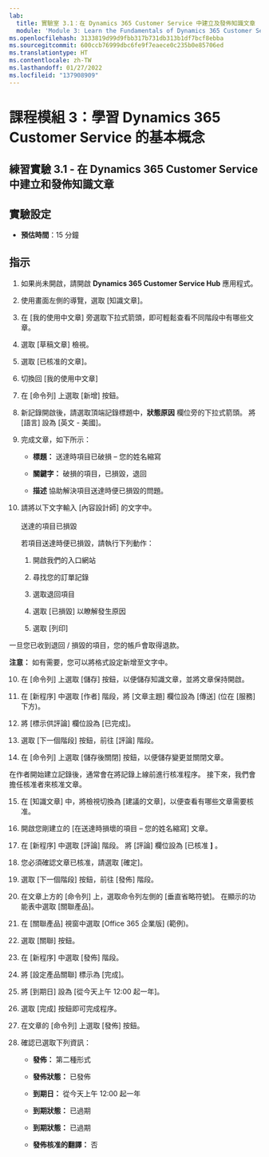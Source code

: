 ```yaml
---
lab:
  title: 實驗室 3.1：在 Dynamics 365 Customer Service 中建立及發佈知識文章
  module: 'Module 3: Learn the Fundamentals of Dynamics 365 Customer Service'
ms.openlocfilehash: 3133819d99d9fbb317b731db313b1df7bcf8ebba
ms.sourcegitcommit: 600ccb76999dbc6fe9f7eaece0c235b0e85706ed
ms.translationtype: HT
ms.contentlocale: zh-TW
ms.lasthandoff: 01/27/2022
ms.locfileid: "137908909"
---
```

<a name="module-3-learn-the-fundamentals-of-dynamics-365-customer-service"></a>課程模組 3：學習 Dynamics 365 Customer Service 的基本概念
========================

## <a name="practice-lab-31---create-and-publish-a-knowlege-article-in-dynamics-365-customer-service"></a>練習實驗 3.1 - 在 Dynamics 365 Customer Service 中建立和發佈知識文章

## <a name="lab-setup"></a>實驗設定

  - **預估時間**：15 分鐘

## <a name="instructions"></a>指示

1. 如果尚未開啟，請開啟 **Dynamics 365 Customer Service Hub** 應用程式。 

2. 使用畫面左側的導覽，選取 [知識文章]。 

3. 在 [我的使用中文章] 旁選取下拉式箭頭，即可輕鬆查看不同階段中有哪些文章。 

4. 選取 [草稿文章] 檢視。 

5. 選取 [已核准的文章]。 

6. 切換回 [我的使用中文章]

7. 在 [命令列] 上選取 [新增] 按鈕。 

8. 新記錄開啟後，請選取頂端記錄標題中，**狀態原因** 欄位旁的下拉式箭頭。 將 [語言] 設為 [英文 - 美國]。

8. 完成文章，如下所示：

    - **標題：** 送達時項目已破損 – 您的姓名縮寫

    - **關鍵字：** 破損的項目，已損毀，退回

    - **描述** 協助解決項目送達時便已損毀的問題。 

9. 請將以下文字輸入 [內容設計師] 的文字中。   
‎  
‎   送達的項目已損毀

    若項目送達時便已損毀，請執行下列動作：

    1. 開啟我們的入口網站

    2. 尋找您的訂單記錄

    3. 選取退回項目

    4. 選取 [已損毀] 以瞭解發生原因

    5. 選取 [列印]

一旦您已收到退回 / 損毀的項目，您的帳戶會取得退款。

**注意：** 如有需要，您可以將格式設定新增至文字中。 

10. 在 [命令列] 上選取 [儲存] 按鈕，以便儲存知識文章，並將文章保持開啟。 

11. 在 [新程序] 中選取 [作者] 階段，將 [文章主題] 欄位設為 [傳送] (位在 [服務] 下方)。 

12. 將 [標示供評論] 欄位設為 [已完成]。

13. 選取 [下一個階段] 按鈕，前往 [評論] 階段。

14. 在 [命令列] 上選取 [儲存後關閉] 按鈕，以便儲存變更並關閉文章。

在作者開始建立記錄後，通常會在將記錄上線前進行核准程序。 接下來，我們會擔任核准者來核准文章。 

15. 在 [知識文章] 中，將檢視切換為 [建議的文章]，以便查看有哪些文章需要核准。 

16. 開啟您剛建立的 [在送達時損壞的項目 – 您的姓名縮寫] 文章。

17. 在 [新程序] 中選取 [評論] 階段。 將 [評論] 欄位設為 [已核准 **]** 。

18. 您必須確認文章已核准，請選取 [確定]。 

19. 選取 [下一個階段] 按鈕，前往 [發佈] 階段。 

20. 在文章上方的 [命令列] 上，選取命令列左側的 [垂直省略符號]。 在顯示的功能表中選取 [關聯產品]。 

21. 在 [關聯產品] 視窗中選取 [Office 365 企業版] (範例)。

22. 選取 [關聯] 按鈕。 

23. 在 [新程序] 中選取 [發佈] 階段。 

24. 將 [設定產品關聯] 標示為 [完成]。 

25. 將 [到期日] 設為 [從今天上午 12:00 起一年]。 

26. 選取 [完成] 按鈕即可完成程序。 

27. 在文章的 [命令列] 上選取 [發佈] 按鈕。 

28. 確認已選取下列資訊：

    - **發佈：** 第二種形式

    - **發佈狀態：** 已發佈

    - **到期日：** 從今天上午 12:00 起一年

    - **到期狀態：** 已過期

    - **到期狀態：** 已過期

    - **發佈核准的翻譯：** 否


